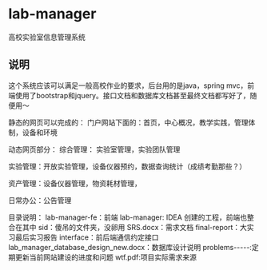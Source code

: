 # lab-manager
高校实验室信息管理系统

##  说明
这个系统应该可以满足一般高校作业的要求，后台用的是java，spring mvc，前端使用了bootstrap和jquery。接口文档和数据库文档甚至最终文档都写好了，随便用～

静态的网页可以完成的：
门户网站下面的：首页，中心概况，教学实践，管理体制，设备和环境

动态网页部分：
综合管理： 实验室管理，实验团队管理


实验管理：开放实验管理，设备仪器预约，数据查询统计（成绩考勤那些？）

资产管理：设备仪器管理，物资耗材管理，

日常办公：公告管理


目录说明：
lab-manager-fe：前端
lab-manager:   IDEA 创建的工程，前端也整合在其中
sid：傻吊的文件夹，没卵用
SRS.docx：需求文档
final-report：大实习最后实习报告
interface：前后端通信约定接口
lab_manager_database_design_new.docx：数据库设计说明
problems-----:定期更新当前网站建设的进度和问题
wtf.pdf:项目实际需求来源
